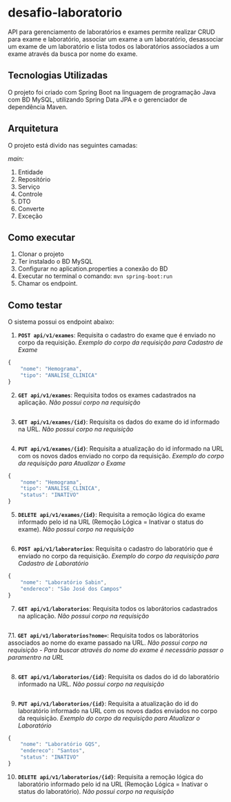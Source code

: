# desafio-laboratorio
API para gerenciamento de laboratórios e exames permite realizar CRUD para exame e laboratório, associar um exame a um laboratório, desassociar um exame de um laboratório e lista todos os laboratórios associados a um exame através da busca por nome do exame. 

## Tecnologias Utilizadas
O projeto foi criado com Spring Boot na linguagem de programação Java com BD MySQL, utilizando Spring Data JPA e o gerenciador de dependência Maven.

## Arquitetura 
O projeto está divido nas seguintes camadas:

*main:*
1. Entidade  
2. Repositório
3. Serviço
4. Controle
5. DTO
6. Converte
7. Exceção

## Como executar
1. Clonar o projeto
2. Ter instalado o BD MySQL 
3. Configurar no aplication.properties a conexão do BD
4. Executar no terminal o comando: ``mvn spring-boot:run``
5. Chamar os endpoint.

## Como testar 
O sistema possui os endpoint abaixo: 
1. **``POST api/v1/exames``**: Requisita o cadastro do exame que é enviado no corpo da requisição.
*Exemplo do corpo da requisição para Cadastro de Exame*
```javascript
{
	"nome": "Hemograma",
	"tipo": "ANALISE_CLINICA"
}
```
2. **``GET api/v1/exames``**: Requisita todos os exames cadastrados na aplicação.
*Não possui corpo na requisição*
```javascript
```
3. **``GET api/v1/exames/{id}``**: Requisita os dados do exame do id informado na URL.
*Não possui corpo na requisição*
```javascript
```
4. **``PUT api/v1/exames/{id}``**: Requisita a atualização do id informado na URL com os novos dados enviado no corpo da requisição.
*Exemplo do corpo da requisição para Atualizar o Exame*
```javascript
{
	"nome": "Hemograma",
	"tipo": "ANALISE_CLINICA",
	"status": "INATIVO"
}
```
5. **``DELETE api/v1/exames/{id}``**: Requisita a remoção lógica do exame informado pelo id na URL (Remoção Lógica = Inativar o status do exame).
*Não possui corpo na requisição*
```javascript
```
6. **``POST api/v1/laboratorios``**: Requisita o cadastro do laboratório que é enviado no corpo da requisição.
*Exemplo do corpo da requisição para Cadastro de Laboratório*
```javascript
{
	"nome": "Laboratório Sabin",
	"endereco": "São José dos Campos"
}
```
7. **``GET api/v1/laboratorios``**: Requisita todos os laborátorios cadastrados na aplicação.
*Não possui corpo na requisição*
```javascript
```
7.1. **``GET api/v1/laboratorios?nome=``**: Requisita todos os laborátorios associados ao nome do exame passado na URL.
*Não possui corpo na requisição - Para buscar através do nome do exame é necessário passar o paramentro na URL* 
```javascript
```
8. **``GET api/v1/laboratorios/{id}``**: Requisita os dados do id do laboratório informado na URL.
*Não possui corpo na requisição*
```javascript
```
9. **``PUT api/v1/laboratorios/{id}``**: Requisita a atualização do id do laboratório informado na URL com os novos dados enviados no corpo da requisição.
*Exemplo do corpo da requisição para Atualizar o Laboratório*
```javascript
{
	"nome": "Laboratório GQS",
	"endereco": "Santos",
	"status": "INATIVO"
}
```
10. **``DELETE api/v1/laboratorios/{id}``**: Requisita a remoção lógica do laboratório informado pelo id na URL (Remoção Lógica = Inativar o status do laboratório).
*Não possui corpo na requisição*
```javascript
```
